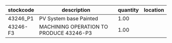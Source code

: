 |stockcode|description|quantity|location|
|---------|-----------|--------|--------|
|43246_P1|PV System base Painted|1.00||
|43246-F3|MACHINING OPERATION TO PRODUCE 43246-P3|1.00||
